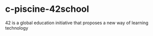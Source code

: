 # c-piscine-42school
42 is a global education initiative that proposes a new way of learning technology
